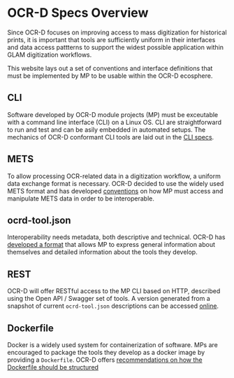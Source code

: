 # OCR-D Specs Overview

Since OCR-D focuses on improving access to mass digitization for historical
prints, it is important that tools are sufficiently uniform in their interfaces
and data access pattterns to support the widest possible application within
GLAM digitization workflows.

This website lays out a set of conventions and interface definitions that must
be implemented by MP to be usable within the OCR-D ecosphere.

## CLI

Software developed by OCR-D module projects (MP) must be exceutable with a
command line interface (CLI) on a Linux OS. CLI are straightforward to run and
test and can be asily embedded in automated setups. The mechanics of OCR-D
conformant CLI tools are laid out in the [CLI specs](cli).

## METS

To allow processing OCR-related data in a digitization workflow, a uniform data
exchange format is necessary. OCR-D decided to use the widely used METS format
and has developed [conventions](./mets) on how MP must access and manipulate
METS data in order to be interoperable.

## ocrd-tool.json

Interoperability needs metadata, both descriptive and technical. OCR-D has
[developed a format](./ocrd_tool) that allows MP to express general information
about themselves and detailed information about the tools they develop.

## REST

OCR-D will offer RESTful access to the MP CLI based on HTTP, described using
the Open API / Swagger set of tools. A version generated from a snapshot of
current `ocrd-tool.json` descriptions can be accessed [online](swagger).

## Dockerfile

Docker is a widely used system for containerization of software. MPs are
encouraged to package the tools they develop as a docker image by providing a
`Dockerfile`. OCR-D offers [recommendations on how the Dockerfile should be
structured](./docker)
